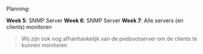 Planning:

**Week 5**: SNMP Server
**Week 6**: SNMP Server
**Week 7**: Alle servers (en clients) monitoren

> Wij zijn ook nog afhanhankelijk van de pxebootserver om de clients te kunnen monitoren